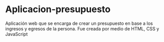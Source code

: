 # Aplicacion-presupuesto
Aplicación web que se encarga de crear un presupuesto en base a los ingresos y egresos de la persona. Fue creada por medio de HTML, CSS y JavaScript

